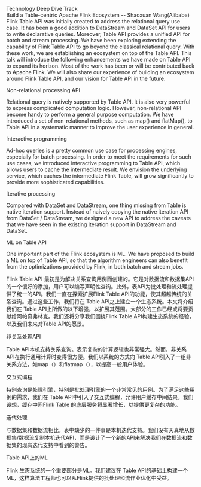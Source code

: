 Technology Deep Dive Track  
Build a Table-centric Apache Flink Ecosystem -- Shaoxuan Wang(Alibaba) <br>
Flink Table API was initially created to address the relational query use case. It has been a good addition to DataStream and DataSet API for users to write declarative queries. Moreover, Table API provides a unified API for batch and stream processing. We have been exploring extending the capability of Flink Table API to go beyond the classical relational query. With these work, we are establishing an ecosystem on top of the Table API. This talk will introduce the following enhancements we have made on Table API to expand its horizon. Most of the work has been or will be contributed back to Apache Flink. We will also share our experience of building an ecosystem around Flink Table API, and our vision for Table API in the future.

Non-relational processing API

Relational query is natively supported by Table API. It is also very powerful to express complicated computation logic. However, non-relational API become handy to perform a general purpose computation. We have introduced a set of non-relational methods, such as map() and flatMap(), to Table API in a systematic manner to improve the user experience in general.

Interactive programming

Ad-hoc queries is a pretty common use case for processing engines, especially for batch processing. In order to meet the requirements for such use cases, we introduced interactive programming to Table API, which allows users to cache the intermediate result. We envision the underlying service, which caches the intermediate Flink Table, will grow significantly to provide more sophisticated capabilities.

Iterative processing

Compared with DataSet and DataStream, one thing missing from Table is native iteration support. Instead of naively copying the native iteration API from DataSet / DataStream, we designed a new API to address the caveats that we have seen in the existing iteration support in DataStream and DataSet.

ML on Table API

One important part of the Flink ecosystem is ML. We have proposed to build a ML on top of Table API, so that the algorithm engineers can also benefit from the optimizations provided by Flink, in both batch and stream jobs.

Flink Table API 最初是为解决关系查询用例而创建的。它是对数据流和数据集API的一个很好的添加，用户可以编写声明性查询。此外，表API为批处理和流处理提供了统一的API。我们一直在探索扩展Flink Table API的功能，使其超越传统的关系查询。通过这些工作，我们将在 Table API之上建立一个生态系统。本文将介绍我们在 Table API上所做的以下增强，以扩展其范围。大部分的工作已经或将要贡献给阿帕奇弗林克。我们还将分享我们围绕Flink Table API构建生态系统的经验，以及我们未来对Table API的愿景。

非关系处理API

Table API本机支持关系查询。表示复杂的计算逻辑也非常强大。然而，非关系API在执行通用计算时变得很方便。我们以系统的方式向 Table API引入了一组非关系方法，如map（）和flatmap（），以提高一般用户体验。

交互式编程

特别查询是处理引擎，特别是批处理引擎的一个非常常见的用例。为了满足这些用例的需求，我们在 Table API中引入了交互式编程，允许用户缓存中间结果。我们设想，缓存中间Flink Table 的底层服务将显著增长，以提供更复杂的功能。

迭代处理

与数据集和数据流相比，表中缺少的一件事是本机迭代支持。我们没有天真地从数据集/数据流复制本机迭代API，而是设计了一个新的API来解决我们在数据流和数据集的现有迭代支持中看到的警告。

Table API上的ML

Flink 生态系统的一个重要部分是ML。我们建议在 Table API的基础上构建一个ML，这样算法工程师也可以从Flink提供的批处理和流作业优化中受益。

